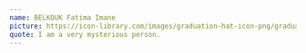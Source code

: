 ```yaml
---
name: BELKOUK Fatima Imane
picture: https://icon-library.com/images/graduation-hat-icon-png/graduation-hat-icon-png-29.jpg
quote: I am a very mysterious person.
---
```

